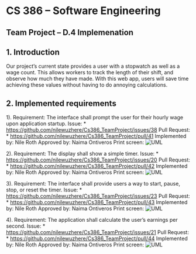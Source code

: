 # CS 386 – Software Engineering
## Team Project – D.4 Implemenation

## **1. Introduction**
Our project’s current state provides a user with a stopwatch as well as a wage count. This 
allows workers to track the length of their shift, and observe how much they have made. With 
this web app, users will save time achieving these values without having to do annoying 
calculations. 

## **2. Implemented requirements**
1).
   Requirement: The interface shall prompt the user for their hourly wage upon application startup.
   Issue: * https://github.com/nilewuzhere/Cs386_TeamProject/issues/38
	 Pull Request: * https://github.com/nilewuzhere/Cs386_TeamProject/pull/41
   Implemented by: Nile Roth
 	 Approved by: Naima Ontiveros
	 Print screen: 
   ![UML](https://i.ibb.co/34FcrkC/image.png)
   
2).
  Requirement: The display shall show a simple timer.
  Issue: * https://github.com/nilewuzhere/Cs386_TeamProject/issues/20
  Pull Request: * https://github.com/nilewuzhere/Cs386_TeamProject/pull/42
  Implemented by: Nile Roth
  Approved by: Naima Ontiveros
  Print screen: 
  ![UML](https://i.ibb.co/D52N5kG/2.png)
  

3).
  Requirement: The interface shall provide users a way to start, pause, stop, or reset the timer.
  Issue: * https://github.com/nilewuzhere/Cs386_TeamProject/issues/23
	Pull Request: * https://github.com/nilewuzhere/Cs386_TeamProject/pull/43
  Implemented by: Nile Roth
	Approved by: Naima Ontiveros
	Print screen: 
  ![UML](https://i.ibb.co/JQCqjVW/image.png)
  
4). 
  Requirement: The application shall calculate the user’s earnings per second.
  Issue: * https://github.com/nilewuzhere/Cs386_TeamProject/issues/21
	Pull Request: * https://github.com/nilewuzhere/Cs386_TeamProject/pull/44
	Implemented by: Nile Roth
	Approved by: Naima Ontiveros
	Print screen: 
  ![UML](https://i.ibb.co/kmMbRJP/image.png)

